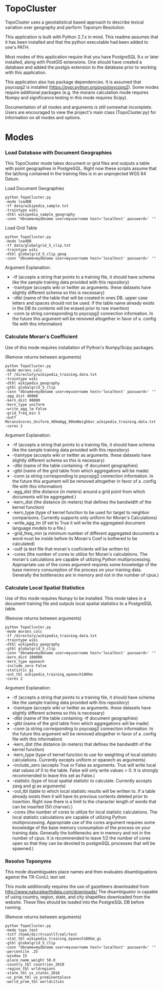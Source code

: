 TopoCluster
===========

TopoCluster uses a geostatistical based approach to describe lexical variation over geography and perform Toponym Resolution.

This application is built with Python 2.7.x in mind. This readme assumes that it has been installed and that the python executable had been added to one's PATH.

Most modes of this application require that you have PostgreSQL 9.x or later installed, along with PostGIS extensions. One should have created a database and added the postgis extension to the database prior to working with this application.

This application also has package dependencies. It is assumed that psycopg2 is installed (https://pypi.python.org/pypi/psycopg2). Some modes require additional packages (e.g. the morans calculation mode requires Numpy and significance testing in this mode requires Scipy).

Documentation of all modes and arguments is still somewhat incomplete. Users are encouraged to view the project's main class (TopoCluster.py) for information on all modes and options.

Modes
=====

### Load Database with Document Geographies

This TopoCluster mode takes document or grid files and outputs a table with point geographies in PostgreSQL. Right now these scripts assume that the lat/long contained in the training files is in an unprojected WGS 84 Datum.

Load Document Geographies

```
python TopoCluster.py 
-mode loadDB 
-tf data/wikipedia_sample.txt 
-traintype wiki 
-dtbl wikipedia_sample_geography 
-conn "dbname=mydbname user=myusername host='localhost' password=' '" 
```

Load Grid Table

```
python TopoCluster.py 
-mode loadDB 
-tf data/globalgrid_5_clip.txt 
-traintype wiki 
-dtbl globalgrid_5_clip_geog
-conn "dbname=mydbname user=myusername host='localhost' password=' '" 
```

Argument Explanation:
* -tf (accepts a string that points to a training file, it should have schema like the sample training data provided with this repository)
* -traintype (accepts wiki or twitter as arguments. these datasets have slightly different schema so this is necessary)
* -dtbl (name of the table that will be created in ones DB. upper case letters and spaces should not be used. if the table name already exists in the DB its contents will be erased prior to row insertion)
* -conn (a string corresponding to psycopg2 connection information. In the future this argument will be removed altogether in favor of a .config file with this information)

### Calculate Moran's Coefficient

Use of this mode requires installation of Python's Numpy/Scipy packages.

(Remove returns between arguments)
```
python TopoCluster.py 
-mode morans_calc 
-tf /directory/wikipedia_training.data.txt 
-traintype wiki 
-dtbl wikipedia_geography
-gtbl globalgrid_5_clip
-conn "dbname=mydbname user=myusername host='localhost' password=' '"
-agg_dist 40000
-kern_dist 90000
-kern_type uniform
-write_agg_lm False
-grid_freq_min 5
-outf MoransScores_Uniform_40kmAgg_90kmNeighbor_wikipedia_training.data.txt
-cores 2
```

Argument Explanation:
* -tf (accepts a string that points to a training file, it should have schema like the sample training data provided with this repository)
* -traintype (accepts wiki or twitter as arguments. these datasets have slightly different schema so this is necessary)
* -dtbl (name of the table containing -tf document geographies)
* -gtbl (name of the grid table from which aggregations will be made)
* -conn (a string corresponding to psycopg2 connection information. In the future this argument will be removed altogether in favor of a .config file with this information)
* -agg_dist (the distance (in meters) around a grid point from which documents will be aggregated.)
* -kern_dist (the distance (in meters) that defines the bandwidth of the kernel function)
* -kern_type (type of kernel function to be used for target to neighbor comparisons. Currently supports only uniform for Moran's Calculations)
* -write_agg_lm (if set to True it will write the aggregated document language models to a file.)
* -grid_freq_min (a minimum number of different aggregated documents a word must be inside before its Moran's Coef is bothered to be calculated)
* -outf (a text file that moran's coeficients will be written to)
* -cores (the number of cores to utilize for Moran's calculations. The moran's calculations are capable of utilizing Python multiprocessing. Appropriate use of the cores argument requires some knowledge of the base memory consumption of the process on your training data. Generally the bottlenecks are in memory and not in the number of cpus.)

### Calculate Local Spatial Statistics

Use of this mode requires Numpy to be installed. This mode takes in a document training file and outputs local spatial statistics to a PostgreSQL table.

(Remove returns between arguments)
```
python TopoCluster.py 
-mode morans_calc 
-tf /directory/wikipedia_training.data.txt 
-traintype wiki 
-dtbl wikipedia_geography
-gtbl globalgrid_5_clip
-conn "dbname=mydbname user=myusername host='localhost' password=' '"
-kern_dist 100000
-kern_type epanech
-include_zero False
-statistic gi
-out_tbl wikipedia_training_epanech100km
-cores 2
```

Argument Explanation:
* -tf (accepts a string that points to a training file, it should have schema like the sample training data provided with this repository)
* -traintype (accepts wiki or twitter as arguments. these datasets have slightly different schema so this is necessary)
* -dtbl (name of the table containing -tf document geographies)
* -gtbl (name of the grid table from which aggregations will be made)
* -conn (a string corresponding to psycopg2 connection information. In the future this argument will be removed altogether in favor of a .config file with this information)
* -kern_dist (the distance (in meters) that defines the bandwidth of the kernel function)
* -kern_type (type of kernel function to use for weighting of local statistic calculations. Currently excepts uniform or epanech as arguments)
* -include_zero (accepts True or False as arguments. True will write local stat values of 0 to the table. False will only write values > 0. It is strongly recommended to leave this set as False.)
* -statistic (type of local spatial statistic to calculate. Currently accepts zavg and gi as arguments)
* -out_tbl (table to which local statistic results will be written to. If a table already exists then it will have its previous contents deleted prior to insertion. Right now there is a limit to the character length of words that can be inserted (50 charvar).)
* -cores (the number of cores to utilize for local statistic calculations. The local statistic calculations are capable of utilizing Python multiprocessing. Appropriate use of the cores argument requires some knowledge of the base memory consumption of the process on your training data. Generally the bottlenecks are in memory and not in the number of cpus. It is recommended to leave 1/2 the number of cores open so that they can be devoted to postgreSQL processes that will be spawned.)

### Resolve Toponyms

This mode disambiguates place names and then evaluates disambiguations against the TR-ConLL test set.

This mode additionally requires the use of gazetteers downloaded from http://www.naturalearthdata.com/downloads/ The disambiguator is capable of using country, region, state, and city shapefiles downloaded from the website. These files should be loaded into the PostgreSQL DB before running.

(Remove returns between arguments)
```
python TopoCluster.py 
-mode topo_test
-tstf /home/dir/trconllf/xml/test
-stat_tbl wikipedia_training_epanech100km_gi
-gtbl globalgrid_5_clip
-conn "dbname=mydbname user=myusername host='localhost' password=' '"
-percentile .25 
-window 15 
-place_name_weight 50.0 
-country_tbl countries_2010 
-region_tbl wrldregions
-state_tbl us_states_2010 
-us_prom_tbl us_prominentplace
-world_prom_tbl worldcities
```



